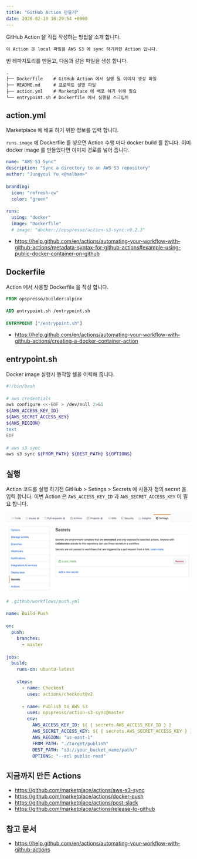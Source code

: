 ```yaml
---
title: "GitHub Action 만들기"
date: 2020-02-10 16:29:54 +0900
---
```

GitHub Action 을 직접 작성하는 방법을 소개 합니다.

```
이 Action 은 local 파일을 AWS S3 에 sync 하기위한 Action 입니다.
```

빈 레파지토리를 만들고, 다음과 같은 파일을 생성 합니다.

```
.
├── Dockerfile    # GitHub Action 에서 실행 될 이미지 생성 파일
├── README.md     # 프로젝트 설명 파일
├── action.yml    # Marketplace 에 배포 하기 위해 필요
└── entrypoint.sh # Dockerfile 에서 실행될 스크립트
```

## action.yml

Marketplace 에 배포 하기 위한 정보를 입력 합니다.

`runs.image` 에 Dockerfile 를 넣으면 Action 수행 마다 docker build 를 합니다.
이미 docker image 를 만들었다면 이미지 경로를 넣어 줍니다.

```yaml
name: "AWS S3 Sync"
description: "Sync a directory to an AWS S3 repository"
author: "Jungyoul Yu <@nalbam>"

branding:
  icon: "refresh-cw"
  color: "green"

runs:
  using: "docker"
  image: "Dockerfile"
  # image: "docker://opspresso/action-s3-sync:v0.2.3"
```

* <https://help.github.com/en/actions/automating-your-workflow-with-github-actions/metadata-syntax-for-github-actions#example-using-public-docker-container-on-github>

## Dockerfile

Action 에서 사용할 Dockerfile 을 작성 합니다.

```dockerfile
FROM opspresso/builder:alpine

ADD entrypoint.sh /entrypoint.sh

ENTRYPOINT ["/entrypoint.sh"]
```

* <https://help.github.com/en/actions/automating-your-workflow-with-github-actions/creating-a-docker-container-action>

## entrypoint.sh

Docker image 실행시 동작할 쉘을 이력해 줍니다.

```bash
#!/bin/bash

# aws credentials
aws configure <<-EOF > /dev/null 2>&1
${AWS_ACCESS_KEY_ID}
${AWS_SECRET_ACCESS_KEY}
${AWS_REGION}
text
EOF

# aws s3 sync
aws s3 sync ${FROM_PATH} ${DEST_PATH} ${OPTIONS}
```

## 실행

Action 코드를 실행 하기전 GitHub > Setings > Secrets 에 사용자 정의 secret 을 입력 합니다.
이번 Action 은 `AWS_ACCESS_KEY_ID` 과 `AWS_SECRET_ACCESS_KEY` 이 필요 합니다.

![guthub-secrets](/assets/images/2020-02-10/github-secrets.png)

```yaml
# .github/workflows/push.yml

name: Build-Push

on:
  push:
    branches:
      - master

jobs:
  build:
    runs-on: ubuntu-latest

    steps:
      - name: Checkout
        uses: actions/checkout@v2

      - name: Publish to AWS S3
        uses: opspresso/action-s3-sync@master
        env:
          AWS_ACCESS_KEY_ID: ${ { secrets.AWS_ACCESS_KEY_ID } }
          AWS_SECRET_ACCESS_KEY: ${ { secrets.AWS_SECRET_ACCESS_KEY } }
          AWS_REGION: "us-east-1"
          FROM_PATH: "./target/publish"
          DEST_PATH: "s3://your_bucket_name/path/"
          OPTIONS: "--acl public-read"
```

## 지금까지 만든 Actions

* <https://github.com/marketplace/actions/aws-s3-sync>
* <https://github.com/marketplace/actions/docker-push>
* <https://github.com/marketplace/actions/post-slack>
* <https://github.com/marketplace/actions/release-to-github>

## 참고 문서

* <https://help.github.com/en/actions/automating-your-workflow-with-github-actions>
